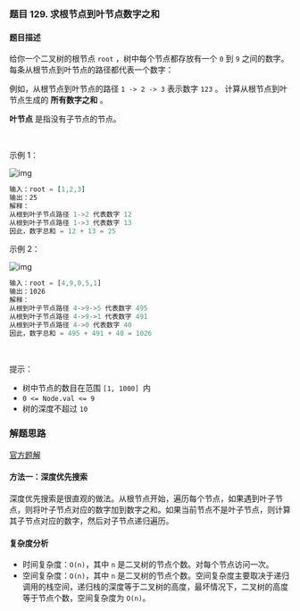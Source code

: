 ### 题目 129. 求根节点到叶节点数字之和
#### 题目描述
给你一个二叉树的根节点 `root` ，树中每个节点都存放有一个 `0` 到 `9` 之间的数字。
每条从根节点到叶节点的路径都代表一个数字：

例如，从根节点到叶节点的路径 `1 -> 2 -> 3` 表示数字 `123` 。
计算从根节点到叶节点生成的 **所有数字之和** 。

**叶节点** 是指没有子节点的节点。

 

示例 1：

![img](129-1.jpeg)

```js
输入：root = [1,2,3]
输出：25
解释：
从根到叶子节点路径 1->2 代表数字 12
从根到叶子节点路径 1->3 代表数字 13
因此，数字总和 = 12 + 13 = 25
```
示例 2：

![img](129-2.jpeg)

```js
输入：root = [4,9,0,5,1]
输出：1026
解释：
从根到叶子节点路径 4->9->5 代表数字 495
从根到叶子节点路径 4->9->1 代表数字 491
从根到叶子节点路径 4->0 代表数字 40
因此，数字总和 = 495 + 491 + 40 = 1026
```
 

提示：

- 树中节点的数目在范围 `[1, 1000] `内
- `0 <= Node.val <= 9`
- 树的深度不超过 `10`

### 解题思路
[官方题解](https://leetcode-cn.com/problems/sum-root-to-leaf-numbers/solution/qiu-gen-dao-xie-zi-jie-dian-shu-zi-zhi-he-by-leetc/)
#### 方法一：深度优先搜索
深度优先搜索是很直观的做法。从根节点开始，遍历每个节点，如果遇到叶子节点，则将叶子节点对应的数字加到数字之和。如果当前节点不是叶子节点，则计算其子节点对应的数字，然后对子节点递归遍历。
#### 复杂度分析
- 时间复杂度：`O(n)`，其中 `n` 是二叉树的节点个数。对每个节点访问一次。
- 空间复杂度：`O(n)`，其中 `n` 是二叉树的节点个数。空间复杂度主要取决于递归调用的栈空间，递归栈的深度等于二叉树的高度，最坏情况下，二叉树的高度等于节点个数，空间复杂度为 `O(n)`。
